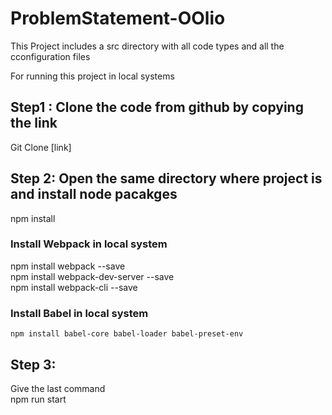 # ProblemStatement-OOlio
 
 This Project includes a src directory with all code types and all the cconfiguration files

 For running this project in local systems
## Step1 : Clone the code from github by copying the link
  Git Clone [link]
  
## Step 2: Open the same directory where project is and install node pacakges
   npm install
### Install Webpack in local system
   npm install webpack --save <br>
   npm install webpack-dev-server --save <br>
   npm install webpack-cli --save <br>
### Install Babel in local system
    npm install babel-core babel-loader babel-preset-env
 ## Step 3: 
  Give the last command <br>
  npm run start
  
